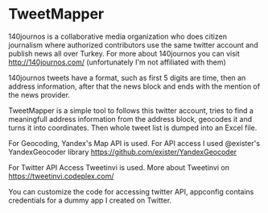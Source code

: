 # TweetMapper
140journos is a collaborative media organization who does citizen journalism where authorized contributors use the same twitter account and publish news all over Turkey. For more about 140journos you can visit http://140journos.com/  (unfortunately I'm not affiliated with them)

140journos tweets have a format, such as first 5 digits are time, then an address information, after that the news block and ends with the mention of the news provider. 

TweetMapper is a simple tool to follows this twitter account, tries to find a meaningfull address information from the address block, geocodes it and turns it into coordinates. Then whole tweet list is dumped into an Excel file. 

For Geocoding, Yandex's Map API is used. For API access I used @exister's YandexGeocoder library https://github.com/exister/YandexGeocoder

For Twitter API Access Tweetinvi is used. More about Tweetinvi on https://tweetinvi.codeplex.com/

You can customize the code for accessing twitter API, appconfig contains credentials for a dummy app I created on Twitter.
